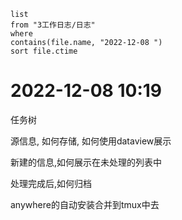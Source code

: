 ```dataview
list
from "3工作日志/日志"
where
contains(file.name, "2022-12-08 ")
sort file.ctime
```

# 2022-12-08 10:19 

任务树

源信息, 如何存储, 如何使用dataview展示

新建的信息,如何展示在未处理的列表中

处理完成后,如何归档 

anywhere的自动安装合并到tmux中去
